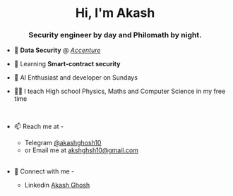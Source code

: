 <!--
**akashghosh10/akashghosh10** is a ✨ _special_ ✨ repository because its `README.md` (this file) appears on your GitHub profile.

Here are some ideas to get you started:

- 🔭 I’m currently working on ...
- 🌱 I’m currently learning ...
- 👯 I’m looking to collaborate on ...
- 🤔 I’m looking for help with ...
- 💬 Ask me about ...
- 📫 How to reach me: ...
- 😄 Pronouns: ...
- ⚡ Fun fact: ...
-->

<h1 align="center">Hi, I'm Akash</h1>
<h3 align="center">Security engineer by day and Philomath by night.</h3>

- 💼 **Data Security** @ [*Accenture*](https://www.accenture.com/in-en)
  
- 🧠 Learning **Smart-contract security**

- 🤖 AI Enthusiast and developer on Sundays

- 🧑‍🏫 I teach High school Physics, Maths and Computer Science in my free time

<br>

- 📫 Reach me at -
  - Telegram [@akashghosh10](https://t.me/akashghosh10)
  - or Email me at [akshghsh10@gmail.com](mailto:akshghsh10@gmail.com)

  <br>
  
- 💬 Connect with me -
  - Linkedin [Akash Ghosh](https://www.linkedin.com/in/akashghosh10/)
